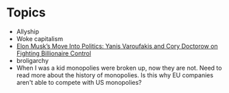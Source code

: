 # Topics
- Allyship
- Woke capitalism
- [Elon Musk’s Move Into Politics: Yanis Varoufakis and Cory Doctorow on Fighting Billionaire Control](https://youtu.be/I0kvjNh7czM)
- broligarchy
- When I was a kid monopolies were broken up, now they are not. Need to read more about the history of monopolies. Is this why EU companies aren't able to compete with US monopolies?
